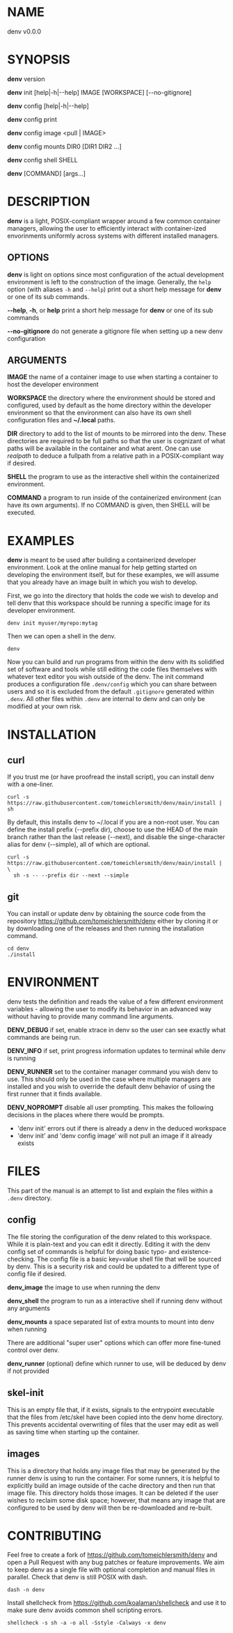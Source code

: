 # NAME

denv v0.0.0

# SYNOPSIS

**denv** version

**denv** init [help|-h|--help] IMAGE [WORKSPACE] [--no-gitignore]

**denv** config [help|-h|--help]

**denv** config print

**denv** config image <pull | IMAGE>

**denv** config mounts DIR0 [DIR1 DIR2 ...]

**denv** config shell SHELL

**denv** [COMMAND] [args...]

# DESCRIPTION

**denv** is a light, POSIX-compliant wrapper around a few common container managers,
allowing the user to efficiently interact with container-ized envorinments uniformly
across systems with different installed managers.

## OPTIONS
**denv** is light on options since most configuration of the actual development
environment is left to the construction of the image. Generally, the `help` option
(with aliases `-h` and `--help`) print out a short help message for **denv** or one
of its sub commands.

**\-\-help**, **\-h**, or **help** print a short help message for **denv** or one of its sub commands

**\-\-no\-gitignore** do not generate a gitignore file when setting up a new denv configuration

## ARGUMENTS

**IMAGE**   the name of a container image to use when starting a container to host the developer environment

**WORKSPACE** the directory where the environment should be stored and configured, used by default
              as the home directory within the developer environment so that the environment can also
              have its own shell configuration files and **~/.local** paths.

**DIR** directory to add to the list of mounts to be mirrored into the denv. These directories
        are required to be full paths so that the user is cognizant of what paths will be available
        in the container and what arent. One can use *realpath* to deduce a fullpath from a relative
        path in a POSIX-compliant way if desired.

**SHELL** the program to use as the interactive shell within the containerized environment.

**COMMAND** a program to run inside of the containerized environment (can have its own arguments).
            If no COMMAND is given, then SHELL will be executed.


# EXAMPLES

**denv** is meant to be used after building a containerized developer environment. Look at the
online manual for help getting started on developing the environment itself, but for these examples,
we will assume that you already have an image built in which you wish to develop.

First, we go into the directory that holds the code we wish to develop and tell denv that this
workspace should be running a specific image for its developer environment.

    denv init myuser/myrepo:mytag

Then we can open a shell in the denv.

    denv

Now you can build and run programs from within the denv with its solidified set of software
and tools while still editing the code files themselves with whatever text editor you wish
outside of the denv. The init command produces a configuration file `.denv/config` which you
can share between users and so it is excluded from the default `.gitignore` generated within
`.denv`. All other files within `.denv` are internal to denv and can only be modified at
your own risk.

# INSTALLATION

## curl

If you trust me (or have proofread the install script), you can install denv with a one-liner.

    curl -s https://raw.githubusercontent.com/tomeichlersmith/denv/main/install | sh 

By default, this installs denv to ~/.local if you are a non-root user.
You can define the install prefix (--prefix dir),
choose to use the HEAD of the main branch rather
than the last release (--next), and disable the singe-character alias for denv
(--simple), all of which are optional.

    curl -s https://raw.githubusercontent.com/tomeichlersmith/denv/main/install | \
      sh -s -- --prefix dir --next --simple

## git

You can install or update denv by obtaining the source code from the repository https://github.com/tomeichlersmith/denv either by cloning it or by downloading one of the releases and then running the installation command.

    cd denv
    ./install

# ENVIRONMENT

denv tests the definition and reads the value of a few different environment variables - allowing the user
to modify its behavior in an advanced way without having to provide many command line arguments.

  **DENV_DEBUG** if set, enable xtrace in denv so the user can see exactly what commands are being run.

  **DENV_INFO** if set, print progress information updates to terminal while denv is running

  **DENV_RUNNER** set to the container manager command you wish denv to use. This should only be used in
  the case where multiple managers are installed and you wish to override the default denv behavior of
  using the first runner that it finds available.

  **DENV_NOPROMPT** disable all user prompting. This makes the following decisions in the places
  where there would be prompts.
  - 'denv init' errors out if there is already a denv in the deduced workspace
  - 'denv init' and 'denv config image' will not pull an image if it already exists

# FILES

This part of the manual is an attempt to list and explain the files within a `.denv` directory.

## config

The file storing the configuration of the denv related to this workspace.
While it is plain-text and you can edit it directly. Editing it with the denv config set of commands
is helpful for doing basic typo- and existence- checking. The config file is a basic key=value shell
file that will be sourced by denv. This is a security risk and could be updated to a different type
of config file if desired.

  **denv_image** the image to use when running the denv

  **denv_shell** the program to run as a interactive shell if running denv without any arguments

  **denv_mounts** a space separated list of extra mounts to mount into denv when running

There are additional "super user" options which can offer more fine-tuned control over denv.

  **denv_runner** (optional) define which runner to use, will be deduced by denv if not provided

## skel-init

This is an empty file that, if it exists, signals to the entrypoint executable that the files from /etc/skel have
been copied into the denv home directory. This prevents accidental overwriting of files that the user may edit as
well as saving time when starting up the container.

## images

This is a directory that holds any image files that may be generated by the runner denv is using to run the container.
For some runners, it is helpful to explicitly build an image outside of the cache directory and then run that image
file. This directory holds those images. It can be deleted if the user wishes to reclaim some disk space; however, that
means any image that are configured to be used by denv will then be re-downloaded and re-built.

# CONTRIBUTING

Feel free to create a fork of https://github.com/tomeichlersmith/denv and open a Pull Request with any bug patches or feature improvements. We aim to keep denv as a single file with optional completion and manual files in parallel. Check that denv is still POSIX with dash.

    dash -n denv

Install shellcheck from https://github.com/koalaman/shellcheck and use it to make sure denv avoids common shell scripting errors.

    shellcheck -s sh -a -o all -Sstyle -Calways -x denv

